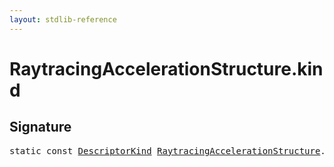```yaml
---
layout: stdlib-reference
---
```


# RaytracingAccelerationStructure.kind

## Signature
<pre>
<span class='code_keyword'>static</span> <span class='code_keyword'>const</span> <a href="../../descriptorkind-0a/index.html" class="code_type">DescriptorKind</a> <a href="../index.html" class="code_type">RaytracingAccelerationStructure</a>.<a href=".html" class="code_var">kind</a> = DescriptorKind\.AccelerationStructure;
</pre>

